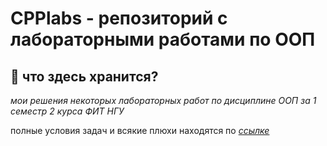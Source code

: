 # CPPlabs - репозиторий с лабораторными работами по ООП
## 👀 что здесь хранится?
*мои решения некоторых лабораторных работ по дисциплине ООП за 1 семестр 2 курса ФИТ НГУ*

полные условия задач и всякие плюхи находятся по [*ссылке*](https://github.com/dsavenko/nsu-oop-labs/)
